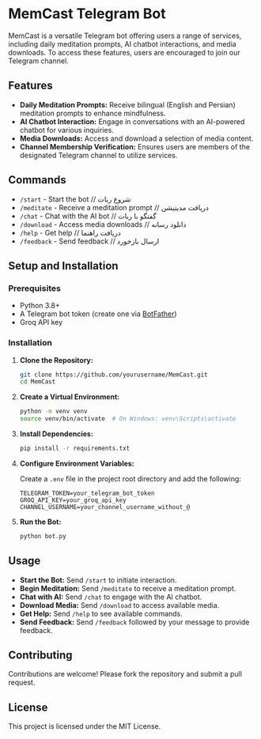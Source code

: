 # MemCast Telegram Bot

MemCast is a versatile Telegram bot offering users a range of services, including daily meditation prompts, AI chatbot interactions, and media downloads. To access these features, users are encouraged to join our Telegram channel.

## Features

- **Daily Meditation Prompts:** Receive bilingual (English and Persian) meditation prompts to enhance mindfulness.
- **AI Chatbot Interaction:** Engage in conversations with an AI-powered chatbot for various inquiries.
- **Media Downloads:** Access and download a selection of media content.
- **Channel Membership Verification:** Ensures users are members of the designated Telegram channel to utilize services.

## Commands

- `/start` - Start the bot // شروع ربات
- `/meditate` - Receive a meditation prompt // دریافت مدیتیشن
- `/chat` - Chat with the AI bot // گفتگو با ربات
- `/download` - Access media downloads // دانلود رسانه
- `/help` - Get help // دریافت راهنما
- `/feedback` - Send feedback // ارسال بازخورد

## Setup and Installation

### Prerequisites

- Python 3.8+
- A Telegram bot token (create one via [BotFather](https://t.me/BotFather))
- Groq API key

### Installation

1. **Clone the Repository:**

   ```bash
   git clone https://github.com/yourusername/MemCast.git
   cd MemCast
   ```

2. **Create a Virtual Environment:**

   ```bash
   python -m venv venv
   source venv/bin/activate  # On Windows: venv\Scripts\activate
   ```

3. **Install Dependencies:**

   ```bash
   pip install -r requirements.txt
   ```

4. **Configure Environment Variables:**

   Create a `.env` file in the project root directory and add the following:

   ```env
   TELEGRAM_TOKEN=your_telegram_bot_token
   GROQ_API_KEY=your_groq_api_key
   CHANNEL_USERNAME=your_channel_username_without_@
   ```

5. **Run the Bot:**

   ```bash
   python bot.py
   ```

## Usage

- **Start the Bot:** Send `/start` to initiate interaction.
- **Begin Meditation:** Send `/meditate` to receive a meditation prompt.
- **Chat with AI:** Send `/chat` to engage with the AI chatbot.
- **Download Media:** Send `/download` to access available media.
- **Get Help:** Send `/help` to see available commands.
- **Send Feedback:** Send `/feedback` followed by your message to provide feedback.

## Contributing

Contributions are welcome! Please fork the repository and submit a pull request.

## License

This project is licensed under the MIT License.

